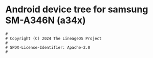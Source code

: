 # Android device tree for samsung SM-A346N (a34x)

```
#
# Copyright (C) 2024 The LineageOS Project
#
# SPDX-License-Identifier: Apache-2.0
#
```
